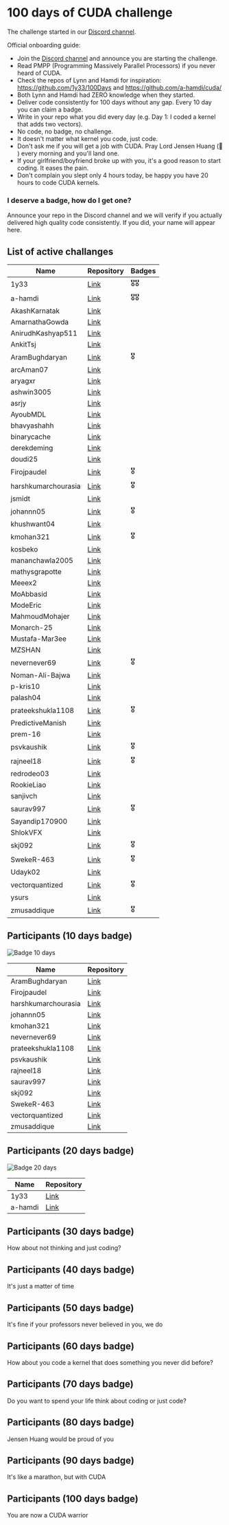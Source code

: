 # 100 days of CUDA challenge

The challenge started in our [Discord channel](https://discord.gg/4Tg4TkJQzE).

Official onboarding guide:

- Join the [Discord channel](https://discord.gg/4Tg4TkJQzE) and announce you are starting the challenge.
- Read PMPP (Programming Massively Parallel Processors) if you never heard of CUDA.
- Check the repos of Lynn and Hamdi for inspiration: https://github.com/1y33/100Days and https://github.com/a-hamdi/cuda/
- Both Lynn and Hamdi had ZERO knowledge when they started.
- Deliver code consistently for 100 days without any gap. Every 10 day you can claim a badge.
- Write in your repo what you did every day (e.g. Day 1: I coded a kernel that adds two vectors).
- No code, no badge, no challenge.
- It doesn't matter what kernel you code, just code.
- Don't ask me if you will get a job with CUDA. Pray Lord Jensen Huang (🙏 ) every morning and you'll land one.
- If your girlfriend/boyfriend broke up with you, it's a good reason to start coding. It eases the pain.
- Don't complain you slept only 4 hours today, be happy you have 20 hours to code CUDA kernels.

### I deserve a badge, how do I get one?

Announce your repo in the Discord channel and we will verify if you actually delivered high quality code consistently. If you did, your name will appear here.

## List of active challanges

| Name                | Repository                                                                                  | Badges           |
| ------------------- | ------------------------------------------------------------------------------------------- |------------------|
| 1y33                | [Link](https://github.com/1y33/100Days)                                                     | 🎖️🎖️            |
| a-hamdi             | [Link](https://github.com/a-hamdi/cuda)                                                     | 🎖️🎖️            |
| AkashKarnatak       | [Link](https://github.com/AkashKarnatak/100-days-of-cuda/)                                  |                  |
| AmarnathaGowda      | [Link](https://github.com/AmarnathaGowda/50daysCUDA)                                        |                  |
| AnirudhKashyap511   | [Link](https://github.com/AnirudhKashyap511/100DaysOfCUDA/)                                 |                  |
| AnkitTsj            | [Link](https://github.com/AnkitTsj/cuda_learning)                                           |                  |
| AramBughdaryan      | [Link](https://github.com/AramBughdaryan/cuda)                                              | 🎖️               |
| arcAman07           | [Link](https://github.com/arcAman07/100-Days-of-GPU-Programming)                            |                  |
| aryagxr             | [Link](https://github.com/aryagxr/cuda)                                                     |                  |
| ashwin3005          | [Link](https://github.com/ashwin3005/CUDA)                                                  |                  |
| asrjy               | [Link](https://github.com/asrjy/gpu)                                                        |                  |
| AyoubMDL            | [Link](https://github.com/AyoubMDL/cuda)                                                    |                  |
| bhavyashahh         | [Link](https://github.com/bhavyashahh/nexus-ai/tree/main/projects/bhavya-100-days-of-cuda/) |                  |
| binarycache         | [Link](https://github.com/binarycache/100-days-of-GPU)                                      |                  |
| derekdeming         | [Link](https://github.com/derekdeming/tinyCuda)                                             |                  |
| doudi25             | [Link](https://github.com/doudi25/Triton)                                                   |                  |
| Firojpaudel         | [Link](https://github.com/Firojpaudel/100_days_of_CUDA)                                     | 🎖️               |
| harshkumarchourasia | [Link](https://github.com/harshkumarchourasia/100DaysOfGPU)                                 | 🎖️               |
| jsmidt              | [Link](https://github.com/jsmidt/100-days-of-grind)                                         |                  |
| johannn05           | [Link](https://github.com/johannn05/100DaysCUDA)                                            | 🎖️               |
| khushwant04         | [Link](https://github.com/khushwant04/100-Days-CUDA)                                        |                  |
| kmohan321           | [Link](https://github.com/kmohan321/CUDA)                                                   | 🎖️               |
| kosbeko             | [Link](https://github.com/kosbeko/100DaysGPU)                                               |                  |
| mananchawla2005     | [Link](https://github.com/mananchawla2005/)                                                 |                  |
| mathysgrapotte      | [Link](https://github.com/mathysgrapotte/100DaysCUDA/)                                      |                  |
| Meeex2              | [Link](https://github.com/Meeex2/cuda/)                                                     |                  |
| MoAbbasid           | [Link](https://github.com/MoAbbasid/100DaysCUDA/)                                           |                  |
| ModeEric            | [Link](https://github.com/ModeEric/100-Days-of-CUDA)                                        |                  |
| MahmoudMohajer      | [Link](https://github.com/MahmoudMohajer/Hundred-Day-GPU-Challenge)                         |                  |
| Monarch-25          | [Link](https://github.com/Monarch-25/100-nights-of-Cuda)                                    |                  |
| Mustafa-Mar3ee      | [Link](https://github.com/Mustafa-Mar3ee/100_days_of_GPU_challenge/)                        |                  |
| MZSHAN              | [Link](https://github.com/MZSHAN/iqra/tree/main/100daysCuda)                                |                  |
| nevernever69        | [Link](https://github.com/nevernever69/100-days-of-cuda)                                    | 🎖️               |
| Noman-Ali-Bajwa     | [Link](https://github.com/Noman-Ali-Bajwa/100-days-of-cuda/)                                |                  |
| p-kris10            | [Link](https://github.com/p-kris10/100DaysofGPU)                                            |                  |
| palash04            | [Link](https://github.com/palash04/100DaysCUDA)                                             |                  |
| prateekshukla1108   | [Link](https://github.com/prateekshukla1108/100-daysofcuda)                                 | 🎖️               |
| PredictiveManish    | [Link](https://github.com/PredictiveManish/100days)                                         |                  |
| prem-16             | [Link](https://github.com/prem-16/100-days-CUDA-challenge/)                                 |                  |
| psvkaushik          | [Link](https://github.com/psvkaushik/100_Days_CUDA)                                         | 🎖️               |
| rajneel18           | [Link](https://github.com/rajneel18/100_CUDA_Kernels)                                       | 🎖️               |
| redrodeo03          | [Link](https://github.com/redrodeo03/cuda-kernels/)                                         |                  |
| RookieLiao          | [Link](https://github.com/RookieLiao/tiny-cuda-examples)                                    |                  |
| sanjivch            | [Link](https://github.com/sanjivch/100-days-of-gpu)                                         |                  |
| saurav997           | [Link](https://github.com/saurav997/100DaysOfCuda)                                          | 🎖️               |
| Sayandip170900      | [Link](https://github.com/Sayandip170900/CUDA-Challenge)                                    |                  |
| ShlokVFX            | [Link](https://github.com/ShlokVFX/100-days-cuda/)                                          |                  |
| skj092              | [Link](https://github.com/skj092/cuda-programming)                                          | 🎖️               |
| SwekeR-463          | [Link](https://github.com/SwekeR-463/100kernels)                                            | 🎖️               |
| Udayk02             | [Link](https://github.com/Udayk02/cuda)                                                     |                  |
| vectorquantized     | [Link](https://github.com/vectorquantized/100daysofcuda)                                    | 🎖️               |
| ysurs               | [Link](https://github.com/ysurs/cuda-100-days)                                              |                  |
| zmusaddique         | [Link](https://github.com/zmusaddique/100daysCUDA)                                          | 🎖️               |



## Participants (10 days badge)

![Badge 10 days](badges/badge_10_days_small.jpeg)

| Name                | Repository                                                  |
| ------------------- | ------------------------------------------------------------|
| AramBughdaryan      | [Link](https://github.com/AramBughdaryan/cuda)              |
| Firojpaudel         | [Link](https://github.com/Firojpaudel/100_days_of_CUDA)     |
| harshkumarchourasia | [Link](https://github.com/harshkumarchourasia/100DaysOfGPU) |
| johannn05           | [Link](https://github.com/johannn05/100DaysCUDA/)           |
| kmohan321           | [Link](https://github.com/kmohan321/CUDA)                   |
| nevernever69        | [Link](https://github.com/nevernever69/100-days-of-cuda)    |
| prateekshukla1108   | [Link](https://github.com/prateekshukla1108/100-daysofcuda) | 
| psvkaushik          | [Link](https://github.com/psvkaushik/100_Days_CUDA)         |
| rajneel18           | [Link](https://github.com/rajneel18/100_CUDA_Kernels)       |
| saurav997           | [Link](https://github.com/saurav997/100DaysOfCuda)          |
| skj092              | [Link](https://github.com/skj092/cuda-programming)          |
| SwekeR-463          | [Link](https://github.com/SwekeR-463/100kernels)            |
| vectorquantized     | [Link](https://github.com/vectorquantized/100daysofcuda)    |
| zmusaddique         | [Link](https://github.com/zmusaddique/100daysCUDA)          |


## Participants (20 days badge)

![Badge 20 days](badges/badge_20_days_small.png)

| Name    | Repository                               |
| ------- | ---------------------------------------- |
| 1y33    | [Link](https://github.com/1y33/100Days)  |
| a-hamdi | [Link](https://github.com/a-hamdi/cuda/) |

## Participants (30 days badge)

How about not thinking and just coding?

## Participants (40 days badge)

It's just a matter of time

## Participants (50 days badge)

It's fine if your professors never believed in you, we do

## Participants (60 days badge)

How about you code a kernel that does something you never did before?

## Participants (70 days badge)

Do you want to spend your life think about coding or just code?

## Participants (80 days badge)

Jensen Huang would be proud of you

## Participants (90 days badge)

It's like a marathon, but with CUDA

## Participants (100 days badge)

You are now a CUDA warrior
